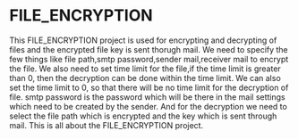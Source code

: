 # FILE_ENCRYPTION

This FILE_ENCRYPTION project is used for encrypting and decrypting of files and the encrypted file key is sent thorugh mail.
We need to specify the few things like file path,smtp password,sender mail,receiver mail to encrypt the file.
We also need to set time limit for the file,if the time limit is greater than 0, then the decryption can be done within the time limit.
We can also set the time limit to 0, so that there will be no time limit for the decryption of file.
smtp password is the password which will be there in the mail settings which need to be created by the sender.
And for the decryption we need to select the file path which is encrypted and the key which is sent through mail.
This is all about the FILE_ENCRYPTION project.
